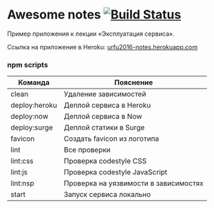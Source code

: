 # Awesome notes [![Build Status](https://travis-ci.org/urfu-2016/notes-app-example.svg?branch=master)](https://travis-ci.org/urfu-2016/notes-app-example)

Пример приложения к лекции «Эксплуатация сервиса».

Ссылка на приложение в Heroku:
<a href="http://urfu2016-notes.herokuapp.com/">urfu2016-notes.herokuapp.com</a>

### npm scripts

| Команда | Пояснение |
| ------------- | ------------- |
| clean | Удаление зависимостей |
| deploy:heroku | Деплой сервиса в Heroku |
| deploy:now | Деплой сервиса в Now |
| deploy:surge | Деплой статики в Surge |
| favicon | Создать favicon из логотипа |
| lint | Все проверки |
| lint:css | Проверка codestyle CSS |
| lint:js | Проверка codestyle JavaScript |
| lint:nsp | Проверка на уязвимости в зависимостях |
| start | Запуск сервиса локально |
